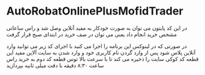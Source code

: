 # AutoRobatOnlinePlusMofidTrader
در این کد  پایتون می توان به صورت خودکار به مفید آنلاین وصل شد و راس ساعاتی مشخص خرید انجام داد یعنی می توان در صف خرید در ابتدای صبح قرار گرفت

در صورتی که در لینوکس این برنامه را اجرا می کنید با اجرای کد زیر می توانید وارد آنلاین پلاس شود پس از وارد گردن نام کاربری خود و وارد شدن به سایت آلاین مفید این قطعه کد کوکی سایت را ذخیره می کند تا با سرعت بالا توس قطعه کد دوم به خرید راس ساعت ۸:۳۰ دقیقه با دقت میلی ثانیه بپردازید
